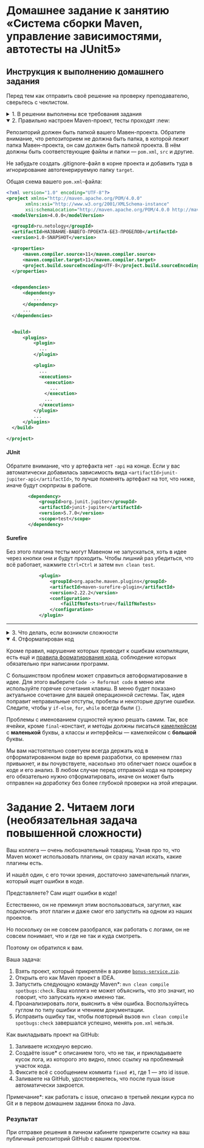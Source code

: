 # Домашнее задание к занятию «Система сборки Maven, управление зависимостями, автотесты на JUnit5»

##  Инструкция к выполнению домашнего задания

Перед тем как отправить своё решение на проверку преподавателю, сверьтесь с чеклистом.

<details>
  <summary> 1. В решении выполнены все требования задания</summary>

  Убедитесь, что все требования задания выполнены. Для этого перед отправкой внимательно прочтите весь текст условия задания и соотнесите сказанное в нём с вашим решением. Навык самопроверки работы перед ревью пригодится вам как при обучении, так и на работе.

  ---

</details>
<details open>
  <summary>2. Правильно настроен Maven-проект, тесты проходят :new:</summary>

  Репозиторий должен быть папкой вашего Мавен-проекта. Обратите внимание, что репозиторием не должна быть папка, в которой лежит папка Мавен-проекта, он сам должен быть папкой проекта. В нём должны быть соответствующие файлы и папки — `pom.xml`, `src` и другие.

  Не забудьте создать .gitignore-файл в корне проекта и добавить туда в игнорирование автогенерируемую папку `target`.

  Общая схема вашего `pom.xml`-файла:

  ```xml
  <?xml version="1.0" encoding="UTF-8"?>
<project xmlns="http://maven.apache.org/POM/4.0.0"
         xmlns:xsi="http://www.w3.org/2001/XMLSchema-instance"
         xsi:schemaLocation="http://maven.apache.org/POM/4.0.0 http://maven.apache.org/xsd/maven-4.0.0.xsd">
    <modelVersion>4.0.0</modelVersion>

    <groupId>ru.netology</groupId>
    <artifactId>НАЗВАНИЕ-ВАШЕГО-ПРОЕКТА-БЕЗ-ПРОБЕЛОВ</artifactId>
    <version>1.0-SNAPSHOT</version>

    <properties>
        <maven.compiler.source>11</maven.compiler.source>
        <maven.compiler.target>11</maven.compiler.target>
        <project.build.sourceEncoding>UTF-8</project.build.sourceEncoding>
    </properties>


    <dependencies>
        <dependency>
            ...
        </dependency>
        ...
    </dependencies>


    <build>
        <plugins>
            <plugin>
              ...
            </plugin>

            <plugin>
              ...
              <executions>
                <execution>
                  ...
                </execution>
                ...
              </executions>
            </plugin>
            ...
        </plugins>
    </build>

</project>
  ```

  #### JUnit
  Обратите внимание, что у артефакта нет `-api` на конце. Если у вас автоматически добавилась зависимость вида `<artifactId>junit-jupiter-api</artifactId>`, то лучше поменять артефакт на тот, что ниже, иначе будут сюрпризы в работе.

  ```xml
          <dependency>
              <groupId>org.junit.jupiter</groupId>
              <artifactId>junit-jupiter</artifactId>
              <version>5.7.0</version>
              <scope>test</scope>
          </dependency>
  ```

  #### Surefire
  Без этого плагина тесты могут Мавеном не запускаться, хоть в идее через кнопки они и будут проходить. Чтобы лишний раз убедиться, что всё работает, нажмите `Ctrl+Ctrl` и затем `mvn clean test`.

  ```xml
              <plugin>
                  <groupId>org.apache.maven.plugins</groupId>
                  <artifactId>maven-surefire-plugin</artifactId>
                  <version>2.22.2</version>
                  <configuration>
                      <failIfNoTests>true</failIfNoTests>
                  </configuration>
              </plugin>
  ```

  ---

</details>

<details>
   <summary> 3. Что делать, если возникли сложности </summary>

Это здорово. Если их преодолевать правильно, то можно получить большую образовательную пользу для себя. Периодическое возникновение вопросов, недопонимание пройденного материала — нормальная и неотъемлемая часть обучения. А мы здесь, чтобы помочь вам пройти этот путь.

  ### Что делать, если непонятна теория
  1. Если подобный вопрос разбирался на лекции, посмотрите ещё раз раздел с этой темой в видеозаписи.
  1. Если вопрос не решился, попробуйте поискать ответ самостоятельно в интернете, этот навык пригодится вам в работе.
  1. Если самостоятельно разобраться не удалось, задайте вопрос в общем чате, мы обязательно поможем.

  ### Что делать, если непонятно условие задания
  1. Прежде чем задать вопрос по условию задачи, перечитайте его ещё раз и убедитесь, что в тексте условия нет прямого ответа на этот вопрос. Умение работать с текстом — важный навык работы с информацией.
  1. Если ответа на свой вопрос в тексте условия не увидели, задайте его в общем чате, мы раскроем детали условия.

  ### Что делать, если не получается задача
Если ваша проблема — это **ошибка компиляции** — подчёркивает красным, не даёт запустить программу, сборки проекта, CI и прочие подобные ошибки, то:
  1. Найдите и прочитайте текст ошибки, который вам подсвечивает идея или логи. «Подчёркивает красным» — это не описание ошибки.
  1. Попробуйте понять текст ошибки, при необходимости воспользуйтесь переводчиком. Не страшно, если вы переведёте неточно, тут главное — сам процесс: со временем и с нашей помощью вы будете это делать лучше и лучше, но, пропуская этот этап, вы не сможете научиться это делать.
  1. Если не получилось понять ошибку по её тексту, попробуйте её загуглить и изучить подобную ошибку у других людей. Попробуйте примерить решения их проблем на свой код. Соотнесите найденные описания ошибки с пройденной теорией.
  1. Если всё равно ваши трудности не разрешились, напишите в общий чат, обязательно указав:
      1. название задачи и ссылку на условие;
      1. ссылку на вашу работу;
      1. текст и скриншот, не фотографию, ошибки;
      1. ваши размышления и описание шагов, которые вы совершили для решения.

Если ваша проблема — это **ошибка исполнения**, программа умирает уже после запуска, или она **отрабатывает неправильно**, из-за чего ваши тесты не проходят, то:
  1. Воспользуйтесь отладчиком для пошагового анализа работы вашей программы. Так вы или убедитесь в неправильности придуманного вами алгоритма, или найдёте конкретное место, где ожидаемое поведение программы разошлось с фактическим.
  1. Если проблему найти не получилось, напишите в общий чат, обязательно указав:
      1. название задачи и ссылку на условие;
      1. ссылку на вашу работу;
      1. конкретное и подробное описание проблемы или затруднения при решении задачи. «Помогите, что-то не так» — это не описание;
      1. подробное описание вашего анализа программы с помощью отладчика вместе со скринами;
      1. ваши размышления и описание шагов, которые вы совершили для решения.
  ---

</details>


<details open>
  <summary>4. Отформатирован код</summary>

Кроме правил, нарушение которых приводит к ошибкам компиляции, есть ещё и [правила форматирования кода](https://google.github.io/styleguide/javaguide.html), соблюдение которых обязательно при написании программ.

С большинством проблем может справиться автоформатирование в идее. Для этого выберите `Code -> Reformat code` в меню или используйте горячие сочетания клавиш. В меню будет показано актуальное сочетание для вашей операционной системы. Так, идея поправит неправильные отступы, пробелы и некоторые другие ошибки. Следите, чтобы у `if-else`, `for`, `while` всегда были `{}`.

  Проблемы с именованием сущностей нужно решать самим. Так, все ячейки, кроме `final`-констант, и методы должны писаться [камелкейсом](https://ru.wikipedia.org/wiki/CamelCase) с **маленькой** буквы, а классы и интерфейсы — камелкейсом с **большой** буквы.

  Мы вам настоятельно советуем всегда держать код в отформатированном виде во время разработки, со временем глаз привыкнет, и вы почувствуете, насколько это облегчает поиск ошибок в коде и его анализ. В любом случае перед отправкой кода на проверку его обязательно нужно отформатировать, иначе он может быть отправлен на доработку без более глубокой проверки на этой итерации.
</details>

# Задание 2. Читаем логи (необязательная задача повышенной сложности)

Ваш коллега — очень любознательный товарищ. Узнав про то, что Maven может использовать плагины, он сразу начал искать, какие плагины есть.

И нашёл один, с его точки зрения, достаточно замечательный плагин, который ищет ошибки в коде.

Представляете? Сам ищет ошибки в коде!

Естественно, он не преминул этим воспользоваться, загуглил, как подключить этот плагин и даже смог его запустить на одном из наших проектов.

Но поскольку он не совсем разобрался, как работать с логами, он не совсем понимает, что и где не так и куда смотреть.

Поэтому он обратился к вам.

Ваша задача:
1. Взять проект, который прикреплён в архиве [`bonus-service.zip`](https://github.com/netology-code/javaqa2-homeworks/blob/main/files/bonus-service.zip?raw=true).
1. Открыть его как Maven проект в IDEA.
1. Запустить следующую команду Maven*: `mvn clean compile spotbugs:check`. Ваш коллега не может объяснить, что это значит, но говорит, что запускать нужно именно так.
1. Проанализировать логи, выяснить в чём ошибка. Воспользуйтесь гуглом по типу ошибки и чтением документации.
1. Исправить ошибку так, чтобы повторный вызов `mvn clean compile spotbugs:check` завершался успешно, менять `pom.xml` нельзя.

Как выкладывать проект на GitHub:
1. Заливаете исходную версию.
1. Создаёте issue* с описанием того, что не так, и прикладываете кусок лога, из которого это видно, плюс ссылку на проблемный участок кода.
1. Фиксите всё с сообщением коммита `fixed #1`, где 1 — это id issue.
1. Заливаете на GitHub, удостоверяетесь, что после пуша issue автоматически закроется.

Примечание*: как работать с issue, описано в третьей лекции курса по Git и в первом домашнем задании блока по Java.

### Результат
При отправке решения в личном кабинете прикрепите ссылку на ваш публичный репозиторий GitHub с вашим проектом.
